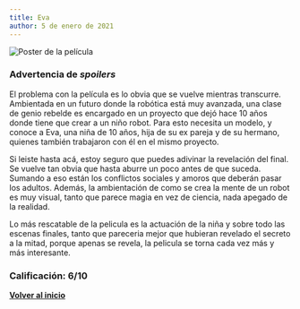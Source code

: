 ```yaml
---
title: Eva
author: 5 de enero de 2021
---
```


![](../img/eva.webp "Poster de la película")

### Advertencia de *spoilers*

El problema con la película es lo obvia que se vuelve mientras transcurre.
Ambientada en un futuro donde la robótica está muy avanzada, una clase de genio rebelde es encargado en un proyecto que dejó hace 10 años donde tiene que crear a un niño robot.
Para esto necesita un modelo, y conoce a Eva, una niña de 10 años, hija de su ex pareja y de su hermano, quienes también trabajaron con él en el mismo proyecto.

Si leiste hasta acá, estoy seguro que puedes adivinar la revelación del final. Se vuelve tan obvia que hasta aburre un poco antes de que suceda. Sumando a eso están los conflictos sociales y amoros que deberán pasar los adultos. Además, la ambientación de como se crea la mente de un robot es muy visual, tanto que parece magia en vez de ciencia, nada apegado de la realidad.

Lo más rescatable de la pelicula es la actuación de la niña y sobre todo las escenas finales, tanto que pareceria mejor que hubieran revelado el secreto a la mitad, porque apenas se revela, la pelicula se torna cada vez más y más interesante.

### Calificación: 6/10

[**Volver al inicio**](../index.html)
